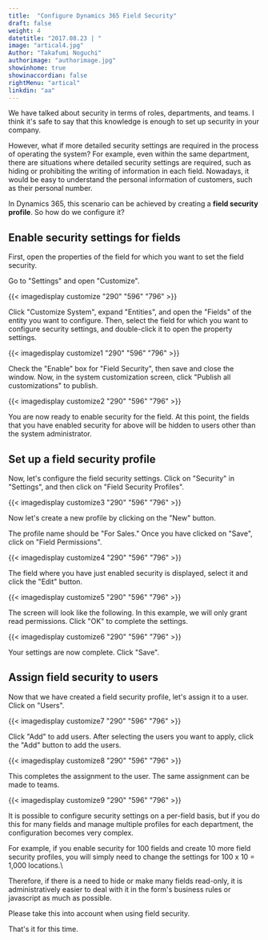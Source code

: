 ```yaml
---
title:  "Configure Dynamics 365 Field Security"
draft: false
weight: 4
datetitle: "2017.08.23 | "
image: "artical4.jpg"
Author: "Takafumi Noguchi"
authorimage: "authorimage.jpg"
showinhome: true
showinaccordian: false
rightMenu: "artical"
linkdin: "aa"
---
```

<!-- Intro  -->
We have talked about security in terms of roles, departments, and teams. I think it's safe to say that this knowledge is enough to set up security in your company.

However, what if more detailed security settings are required in the process of operating the system? For example, even within the same department, there are situations where detailed security settings are required, such as hiding or prohibiting the writing of information in each field. Nowadays, it would be easy to understand the personal information of customers, such as their personal number.

In Dynamics 365, this scenario can be achieved by creating a **field security profile**. So how do we configure it?


## Enable security settings for fields
First, open the properties of the field for which you want to set the field security.

Go to "Settings" and open "Customize".
<!-- Image= customize.png -->
{{< imagedisplay customize "290" "596" "796" >}}

Click "Customize System", expand "Entities", and open the "Fields" of the entity you want to configure. Then, select the field for which you want to configure security settings, and double-click it to open the property settings.
<!-- Image= customize1.png -->
{{< imagedisplay customize1 "290" "596" "796" >}}

Check the "Enable" box for "Field Security", then save and close the window. Now, in the system customization screen, click "Publish all customizations" to publish.
<!-- Image= customize2.png -->
{{< imagedisplay customize2 "290" "596" "796" >}}

You are now ready to enable security for the field. At this point, the fields that you have enabled security for above will be hidden to users other than the system administrator.

## Set up a field security profile
Now, let's configure the field security settings. Click on "Security" in "Settings", and then click on "Field Security Profiles".
<!-- Image= customize3.png -->
{{< imagedisplay customize3 "290" "596" "796" >}}

Now let's create a new profile by clicking on the "New" button.

The profile name should be "For Sales." Once you have clicked on "Save", click on "Field Permissions".
<!-- Image= customize4.png -->
{{< imagedisplay customize4 "290" "596" "796" >}}

The field where you have just enabled security is displayed, select it and click the "Edit" button.
<!-- Image= customize5.png -->
{{< imagedisplay customize5 "290" "596" "796" >}}

The screen will look like the following. In this example, we will only grant read permissions. Click "OK" to complete the settings.
<!-- Image= customize6.png -->
{{< imagedisplay customize6 "290" "596" "796" >}}

Your settings are now complete. Click "Save".

## Assign field security to users
Now that we have created a field security profile, let's assign it to a user. Click on "Users".
<!-- Image= customize7.png -->
{{< imagedisplay customize7 "290" "596" "796" >}}

Click "Add" to add users. After selecting the users you want to apply, click the "Add" button to add the users.
<!-- Image= customize8.png -->
{{< imagedisplay customize8 "290" "596" "796" >}}

This completes the assignment to the user. The same assignment can be made to teams.
<!-- Image= customize9.png -->
{{< imagedisplay customize9 "290" "596" "796" >}}


It is possible to configure security settings on a per-field basis, but if you do this for many fields and manage multiple profiles for each department, the configuration becomes very complex.

For example, if you enable security for 100 fields and create 10 more field security profiles, you will simply need to change the settings for 100 x 10 = 1,000 locations.\

Therefore, if there is a need to hide or make many fields read-only, it is administratively easier to deal with it in the form's business rules or javascript as much as possible.

Please take this into account when using field security.

That's it for this time.    
&nbsp;